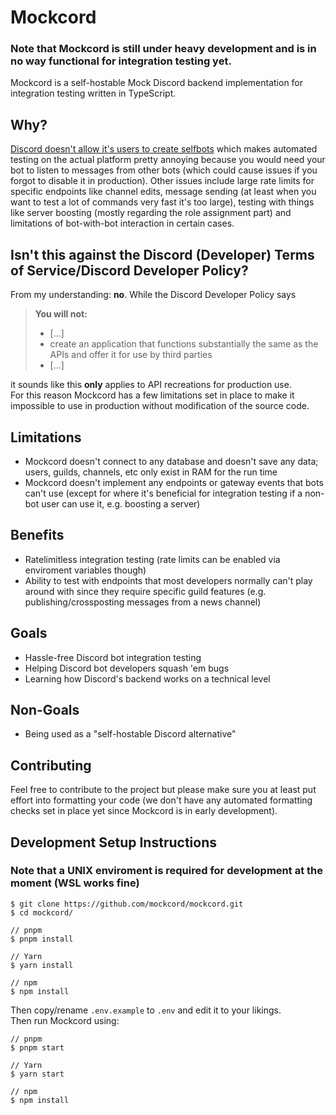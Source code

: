 # Mockcord

### Note that Mockcord is still under heavy development and is in no way functional for integration testing yet.

Mockcord is a self-hostable Mock Discord backend implementation for integration testing written in TypeScript.

## Why?
[Discord doesn't allow it's users to create selfbots](https://support.discord.com/hc/en-us/articles/115002192352-Automated-user-accounts-self-bots-) which makes automated testing on the actual platform pretty annoying because you would need your bot to listen to messages from other bots (which could cause issues if you forgot to disable it in production). Other issues include large rate limits for specific endpoints like channel edits, message sending (at least when you want to test a lot of commands very fast it's too large), testing with things like server boosting (mostly regarding the role assignment part) and limitations of bot-with-bot interaction in certain cases.

## Isn't this against the Discord (Developer) Terms of Service/Discord Developer Policy?
From my understanding: **no**. While the Discord Developer Policy says

> **You will not:** 
> - [...]
> - create an application that functions substantially the same as the APIs and offer it for use by third parties
> - [...]

it sounds like this **only** applies to API recreations for production use. \
For this reason Mockcord has a few limitations set in place to make it impossible to use in production without modification of the source code.

## Limitations
- Mockcord doesn't connect to any database and doesn't save any data; users, guilds, channels, etc only exist in RAM for the run time
- Mockcord doesn't implement any endpoints or gateway events that bots can't use (except for where it's beneficial for integration testing if a non-bot user can use it, e.g. boosting a server)

## Benefits
- Ratelimitless integration testing (rate limits can be enabled via enviroment variables though)
- Ability to test with endpoints that most developers normally can't play around with since they require specific guild features (e.g. publishing/crossposting messages from a news channel)

## Goals
- Hassle-free Discord bot integration testing
- Helping Discord bot developers squash 'em bugs
- Learning how Discord's backend works on a technical level

## Non-Goals
- Being used as a "self-hostable Discord alternative"

## Contributing
Feel free to contribute to the project but please make sure you at least put effort into formatting your code (we don't have any automated formatting checks set in place yet since Mockcord is in early development).

## Development Setup Instructions

### Note that a UNIX enviroment is required for development at the moment (WSL works fine)
```console
$ git clone https://github.com/mockcord/mockcord.git
$ cd mockcord/

// pnpm
$ pnpm install

// Yarn
$ yarn install

// npm
$ npm install
```
Then copy/rename `.env.example` to `.env` and edit it to your likings. \
Then run Mockcord using:
```console
// pnpm
$ pnpm start

// Yarn
$ yarn start

// npm
$ npm install
```